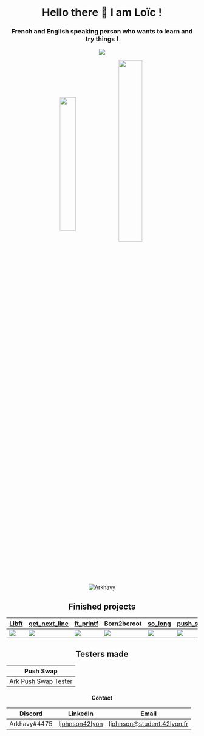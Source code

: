 <h1 align="center">Hello there 👋 I am Loïc !</h1>
<h3 align="center">French and English speaking person who wants to learn and try things !</h3>

<p align="center">
  <img align="center" src="https://badge42.herokuapp.com/api/stats/ljohnson" />
<p align="center">
  <img align="center" src="https://github-readme-stats.vercel.app/api/top-langs?username=Arkhavy&show_icons=true&layout=compact"
       alt="" height="30%" width="29%"/>
  <img align="center" src="https://github-readme-stats.vercel.app/api?username=Arkhavy&show_icons=true"
       alt="" height="35%" width="35%" />
</p>
<p align="center">
  <img src="https://komarev.com/ghpvc/?username=Arkhavy&label=Profile%20views&color=0e75b6&style=flat" 
       alt="Arkhavy" /></p>
</p>

<h2 align="center">Finished projects</h2>

| [Libft](https://github.com/Arkhavy/42_2021_libft) | [get_next_line](https://github.com/Arkhavy/42_2021_get_next_line) | [ft_printf](https://github.com/Arkhavy/42_2021_ft_printf) | Born2beroot | [so_long](https://github.com/Arkhavy/42_2021_so_long) | [push_swap](https://github.com/Arkhavy/42_2021_Push_Swap) | [pipex](https://github.com/Arkhavy/42_2021_Pipex) | [Philosophers](https://github.com/Arkhavy/42_2021_Philosophers) |
| --- | --- | --- | --- | --- | --- | --- | --- |
| <img align="center" src="https://badge42.herokuapp.com/api/project/ljohnson/Libft" /> | <img align="center" src="https://badge42.herokuapp.com/api/project/ljohnson/get_next_line" /> | <img align="center" src="https://badge42.herokuapp.com/api/project/ljohnson/ft_printf" /> | <img align="center" src="https://badge42.herokuapp.com/api/project/ljohnson/Born2beroot" /> | <img align="center" src="https://badge42.herokuapp.com/api/project/ljohnson/so_long" /> | <img align="center" src="https://badge42.herokuapp.com/api/project/ljohnson/push_swap" /> | <img align="center" src="https://badge42.herokuapp.com/api/project/ljohnson/pipex" /> | <img align="center" src="https://badge42.herokuapp.com/api/project/ljohnson/Philosophers" /> |

<h2 align="center">Testers made</h2>
<div align="center">

| Push Swap |
| --- |
| [Ark Push Swap Tester](https://github.com/Arkhavy/Ark_Push_Swap_Tester) |

</div>
  
<h4 align="center">Contact</h4>
<div align="center">
  
| Discord | LinkedIn | Email |
| --- | --- | --- |
| Arkhavy#4475 | [ljohnson42lyon](https://www.linkedin.com/in/ljohnson42lyon/) | ljohnson@student.42lyon.fr |

</div>
